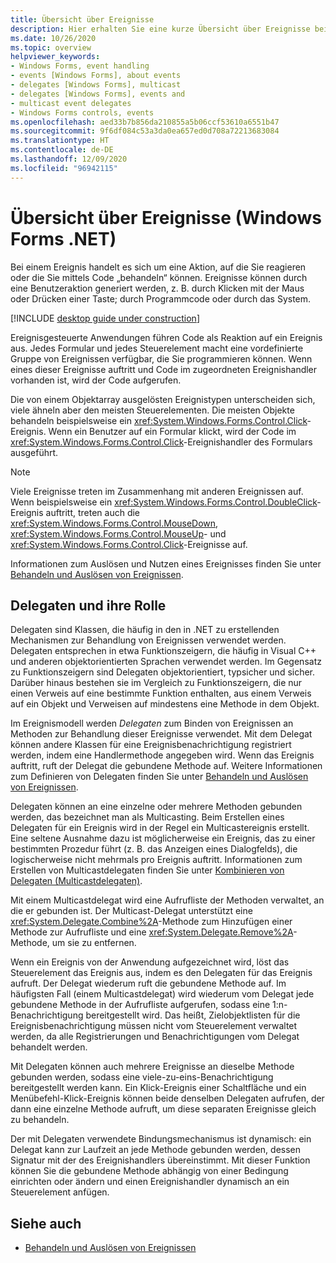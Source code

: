 ```yaml
---
title: Übersicht über Ereignisse
description: Hier erhalten Sie eine kurze Übersicht über Ereignisse bei .NET Windows Forms.
ms.date: 10/26/2020
ms.topic: overview
helpviewer_keywords:
- Windows Forms, event handling
- events [Windows Forms], about events
- delegates [Windows Forms], multicast
- delegates [Windows Forms], events and
- multicast event delegates
- Windows Forms controls, events
ms.openlocfilehash: aed33b7b856da210855a5b06ccf53610a6551b47
ms.sourcegitcommit: 9f6df084c53a3da0ea657ed0d708a72213683084
ms.translationtype: HT
ms.contentlocale: de-DE
ms.lasthandoff: 12/09/2020
ms.locfileid: "96942115"
---
```

# <a name="events-overview-windows-forms-net"></a>Übersicht über Ereignisse (Windows Forms .NET)

Bei einem Ereignis handelt es sich um eine Aktion, auf die Sie reagieren oder die Sie mittels Code „behandeln“ können. Ereignisse können durch eine Benutzeraktion generiert werden, z. B. durch Klicken mit der Maus oder Drücken einer Taste; durch Programmcode oder durch das System.

[!INCLUDE [desktop guide under construction](../../includes/desktop-guide-preview-note.md)]

Ereignisgesteuerte Anwendungen führen Code als Reaktion auf ein Ereignis aus. Jedes Formular und jedes Steuerelement macht eine vordefinierte Gruppe von Ereignissen verfügbar, die Sie programmieren können. Wenn eines dieser Ereignisse auftritt und Code im zugeordneten Ereignishandler vorhanden ist, wird der Code aufgerufen.

Die von einem Objektarray ausgelösten Ereignistypen unterscheiden sich, viele ähneln aber den meisten Steuerelementen. Die meisten Objekte behandeln beispielsweise ein <xref:System.Windows.Forms.Control.Click>-Ereignis. Wenn ein Benutzer auf ein Formular klickt, wird der Code im <xref:System.Windows.Forms.Control.Click>-Ereignishandler des Formulars ausgeführt.

> [!NOTE]
> Viele Ereignisse treten im Zusammenhang mit anderen Ereignissen auf. Wenn beispielsweise ein <xref:System.Windows.Forms.Control.DoubleClick>-Ereignis auftritt, treten auch die <xref:System.Windows.Forms.Control.MouseDown>, <xref:System.Windows.Forms.Control.MouseUp>- und <xref:System.Windows.Forms.Control.Click>-Ereignisse auf.

Informationen zum Auslösen und Nutzen eines Ereignisses finden Sie unter [Behandeln und Auslösen von Ereignissen](/dotnet/standard/events/index).

## <a name="delegates-and-their-role"></a>Delegaten und ihre Rolle

Delegaten sind Klassen, die häufig in den in .NET zu erstellenden Mechanismen zur Behandlung von Ereignissen verwendet werden. Delegaten entsprechen in etwa Funktionszeigern, die häufig in Visual C++ und anderen objektorientierten Sprachen verwendet werden. Im Gegensatz zu Funktionszeigern sind Delegaten objektorientiert, typsicher und sicher. Darüber hinaus bestehen sie im Vergleich zu Funktionszeigern, die nur einen Verweis auf eine bestimmte Funktion enthalten, aus einem Verweis auf ein Objekt und Verweisen auf mindestens eine Methode in dem Objekt.

Im Ereignismodell werden *Delegaten* zum Binden von Ereignissen an Methoden zur Behandlung dieser Ereignisse verwendet. Mit dem Delegat können andere Klassen für eine Ereignisbenachrichtigung registriert werden, indem eine Handlermethode angegeben wird. Wenn das Ereignis auftritt, ruft der Delegat die gebundene Methode auf. Weitere Informationen zum Definieren von Delegaten finden Sie unter [Behandeln und Auslösen von Ereignissen](/dotnet/standard/events/index).

Delegaten können an eine einzelne oder mehrere Methoden gebunden werden, das bezeichnet man als Multicasting. Beim Erstellen eines Delegaten für ein Ereignis wird in der Regel ein Multicastereignis erstellt. Eine seltene Ausnahme dazu ist möglicherweise ein Ereignis, das zu einer bestimmten Prozedur führt (z. B. das Anzeigen eines Dialogfelds), die logischerweise nicht mehrmals pro Ereignis auftritt. Informationen zum Erstellen von Multicastdelegaten finden Sie unter [Kombinieren von Delegaten (Multicastdelegaten)](/dotnet/csharp/programming-guide/delegates/how-to-combine-delegates-multicast-delegates).

Mit einem Multicastdelegat wird eine Aufrufliste der Methoden verwaltet, an die er gebunden ist. Der Multicast-Delegat unterstützt eine <xref:System.Delegate.Combine%2A>-Methode zum Hinzufügen einer Methode zur Aufrufliste und eine <xref:System.Delegate.Remove%2A>-Methode, um sie zu entfernen.

Wenn ein Ereignis von der Anwendung aufgezeichnet wird, löst das Steuerelement das Ereignis aus, indem es den Delegaten für das Ereignis aufruft. Der Delegat wiederum ruft die gebundene Methode auf. Im häufigsten Fall (einem Multicastdelegat) wird wiederum vom Delegat jede gebundene Methode in der Aufrufliste aufgerufen, sodass eine 1:n-Benachrichtigung bereitgestellt wird. Das heißt, Zielobjektlisten für die Ereignisbenachrichtigung müssen nicht vom Steuerelement verwaltet werden, da alle Registrierungen und Benachrichtigungen vom Delegat behandelt werden.

Mit Delegaten können auch mehrere Ereignisse an dieselbe Methode gebunden werden, sodass eine viele-zu-eins-Benachrichtigung bereitgestellt werden kann.  Ein Klick-Ereignis einer Schaltfläche und ein Menübefehl-Klick-Ereignis können beide denselben Delegaten aufrufen, der dann eine einzelne Methode aufruft, um diese separaten Ereignisse gleich zu behandeln.

Der mit Delegaten verwendete Bindungsmechanismus ist dynamisch: ein Delegat kann zur Laufzeit an jede Methode gebunden werden, dessen Signatur mit der des Ereignishandlers übereinstimmt. Mit dieser Funktion können Sie die gebundene Methode abhängig von einer Bedingung einrichten oder ändern und einen Ereignishandler dynamisch an ein Steuerelement anfügen.

## <a name="see-also"></a>Siehe auch

- [Behandeln und Auslösen von Ereignissen](/dotnet/standard/events/index)

<!-- TODO
- [Creating Event Handlers in Windows Forms](creating-event-handlers-in-windows-forms.md)
- [Event Handlers Overview](event-handlers-overview-windows-forms.md)-->
